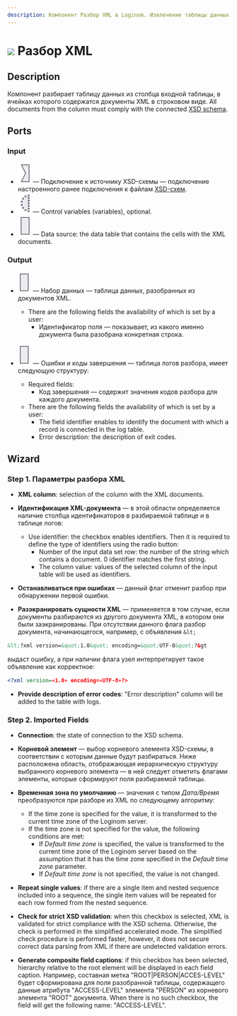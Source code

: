 ```yaml
---
description: Компонент Разбор XML в Loginom. Извлечение таблицы данных из столбца входной таблицы. Мастер настройки. XSD-схема. Пример.
---
```

# ![ ](./../../images/icons/components/extract-xml_default.svg) Разбор XML

## Description

Компонент разбирает таблицу данных из столбца входной таблицы, в ячейках которого содержатся документы XML в строковом виде. All documents from the column must comply with the connected [XSD schema](https://ru.wikipedia.org/wiki/XML_Schema_%28W3C%29).

## Ports

### Input

* ![ ](./../../images/icons/app/node/ports/inputs/link_inactive.svg) — Подключение к источнику XSD-схемы — подключение настроенного ранее подключения к файлам [XSD-схем](./../../integration/connections/list/schemes.md).
* ![ ](./../../images/icons/app/node/ports/inputs-optional/variable_inactive.svg) — Control variables (variables), optional.
* ![ ](./../../images/icons/app/node/ports/inputs/table_inactive.svg) — Data source: the data table that contains the cells with the XML documents.

### Output

* ![ ](./../../images/icons/app/node/ports/outputs/table_inactive.svg) — Набор данных — таблица данных, разобранных из документов XML.
   * There are the following fields the availability of which is set by a user:
      * Идентификатор поля — показывает, из какого именно документа была разобрана конкретная строка.

* ![ ](./../../images/icons/app/node/ports/outputs/table_inactive.svg) — Ошибки и коды завершения — таблица логов разбора, имеет следующую структуру:
   * Required fields:
      * Код завершения — содержит значения кодов разбора для каждого документа.
   * There are the following fields the availability of which is set by a user:
      * The field identifier enables to identify the document with which a record is connected in the log table.
      * Error description: the description of exit codes.

## Wizard

### Step 1. Параметры разбора XML

* **XML column**: selection of the column with the XML documents.

* **Идентификация XML-документа** — в этой области определяется наличие столбца идентификаторов в разбираемой таблице и в таблице логов:
   * Use identifier: the checkbox enables identifiers. Then it is required to define the type of identifiers using the radio button:
      * Number of the input data set row: the number of the string which contains a document. 0 identifier matches the first string.
      * The column value: values of the selected column of the input table will be used as identifiers.

* **Останавливаться при ошибках** — данный флаг отменит разбор при обнаружении первой ошибки.

* **Разэкранировать сущности XML** — применяется в том случае, если документы разбираются из другого документа XML, в котором они были заэкранированы. При отсутствии данного флага разбор документа, начинающегося, например, с объявления `&lt;`

```xml
&lt;?xml version=&quot;1.0&quot; encoding=&quot;UTF-8&quot;?&gt
```

выдаст ошибку, а при наличии флага узел интерпретирует такое объявление как корректное:

```xml
<?xml version=«1.0» encoding=«UTF-8»?>
```

* **Provide description of error codes**: "Error description" column will be added to the table with logs.

### Step 2. Imported Fields

* **Connection**: the state of connection to the XSD schema.

* **Корневой элемент** — выбор корневого элемента XSD-схемы, в соответствии с которым данные будут разбираться. Ниже расположена область, отображающая иерархическую структуру выбранного корневого элемента — в ней следует отметить флагами элементы, которые сформируют поля разбираемой таблицы.

* **Временная зона по умолчанию** — значения с типом *Дата/Время* преобразуются при разборе из XML по следующему алгоритму:
   * If the time zone is specified for the value, it is transformed to the current time zone of the Loginom server.
   * If the time zone is not specified for the value, the following conditions are met:
      * If *Default time zone* is specified, the value is transformed to the current time zone of the Loginom server based on the assumption that it has the time zone specified in the *Default time zone* parameter.
      * If *Default time zone* is not specified, the value is not changed.

* **Repeat single values**: if there are a single item and nested sequence included into a sequence, the single item values will be repeated for each row formed from the nested sequence.

* **Check for strict XSD validation**: when this checkbox is selected, XML is validated for strict compliance with the XSD schema. Otherwise, the check is performed in the simplified accelerated mode. The simplified check procedure is performed faster, however, it does not secure correct data parsing from XML if there are undetected validation errors.

* **Generate composite field captions**: if this checkbox has been selected, hierarchy relative to the root element will be displayed in each field caption. Например, составная метка "ROOT|PERSON|ACCES-LEVEL" будет сформирована для поля разобранной таблицы, содержащего данные атрибута "ACCESS-LEVEL" элемента "PERSON" из корневого элемента "ROOT" документа. When there is no such checkbox, the field will get the following name: "ACCESS-LEVEL".
